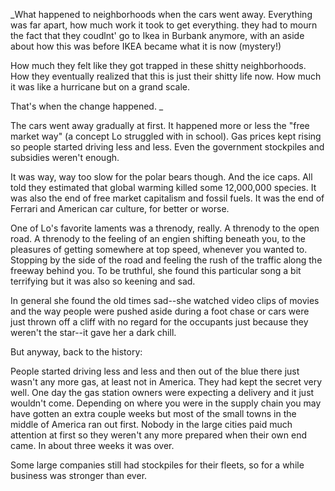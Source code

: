 _What happened to neighborhoods when the cars went away. Everything was far apart, how much work it took to get everything.  they had to mourn the fact that they coudlnt' go to Ikea in Burbank anymore, with an aside about how this was before IKEA became what it is now (mystery!) 

How much they felt like they got trapped in these shitty neighborhoods.  How they eventually realized that this is just their shitty life now.  How much it was like a hurricane but on a grand scale.   

That's when the change happened. _

The cars went away gradually at first.  It happened more or less the "free market way" (a concept Lo struggled with in school).  Gas prices kept rising so people started driving less and less. Even the government stockpiles and subsidies weren't enough.  

It was way, way too slow for the polar bears though.  And the ice caps.  All told they estimated that global warming killed some 12,000,000 species.  It was also the end of free market capitalism and fossil fuels.  It was the end of Ferrari and American car culture, for better or worse.  

One of Lo's favorite laments was a threnody, really.  A threnody to the open road.  A threnody to the feeling of an engien shifting beneath you, to the pleasures of getting somewhere at top speed, whenever you wanted to.  Stopping by the side of the road and feeling the rush of the traffic along the freeway behind you.   To be truthful, she found this particular song a bit terrifying but it was also so keening and sad.  

In general she found the old times sad--she watched video clips of movies and the way people were pushed aside during a foot chase or cars were just thrown off a cliff with no regard for the occupants just because they weren't the star--it gave her a dark chill. 

But anyway, back to the history: 

People started driving less and less and then out of the blue there just wasn't any more gas, at least not in America. They had kept the secret very well.  One day the gas station owners were expecting a delivery and it just wouldn't come.  Depending on where you were in the supply chain you may have gotten an extra couple weeks but most of the small towns in the middle of America ran out first.  Nobody in the large cities paid much attention at first so they weren't any more prepared when their own end came.  In about three weeks it was over. 

Some large companies still had stockpiles for their fleets, so for a while business was stronger than ever. 
